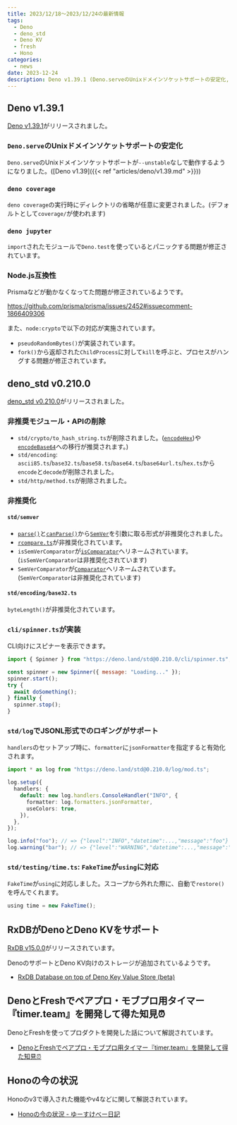 ```yaml
---
title: 2023/12/18〜2023/12/24の最新情報
tags:
  - Deno
  - deno_std
  - Deno KV
  - fresh
  - Hono
categories:
  - news
date: 2023-12-24
description: Deno v1.39.1 (Deno.serveのUnixドメインソケットサポートの安定化, deno coverageでディレクトリの指定が省略可能に, など...), deno_std v0.210.0 (cli/spinnerの追加, std/logでJSONL形式でのロギングがサポートなど), RxDBがDenoとDeno KVをサポート, 「DenoとFreshでペアプロ・モブプロ用タイマー『timer.team』を開発して得た知見⏰」, 「Honoの今の状況」
---
```


## Deno v1.39.1

[Deno v1.39.1](https://github.com/denoland/deno/releases/tag/v1.39.1)がリリースされました。

### `Deno.serve`のUnixドメインソケットサポートの安定化

`Deno.serve`のUnixドメインソケットサポートが`--unstable`なしで動作するようになりました。([Deno v1.39]({{< ref "articles/deno/v1.39.md" >}}))

### `deno coverage`

`deno coverage`の実行時にディレクトリの省略が任意に変更されました。(デフォルトとして`coverage/`が使われます)

### `deno jupyter`

`import`されたモジュールで`Deno.test`を使っているとパニックする問題が修正されています。

### Node.js互換性

Prismaなどが動かなくなってた問題が修正されているようです。

https://github.com/prisma/prisma/issues/2452#issuecomment-1866409306

また、`node:crypto`で以下の対応が実施されています。

- `pseudoRandomBytes()`が実装されています。
- `fork()`から返却された`ChildProcess`に対して`kill`を呼ぶと、プロセスがハングする問題が修正されています。

## deno_std v0.210.0

[deno_std v0.210.0](https://github.com/denoland/deno_std/releases/tag/0.210.0)がリリースされました。

### 非推奨モジュール・APIの削除

- `std/crypto/to_hash_string.ts`が削除されました。([`encodeHex`](https://deno.land/std@0.210.0/encoding/hex.ts))や[`encodeBase64`](https://deno.land/std@0.210.0/encoding/base64.ts)への移行が推奨されます。)
- `std/encoding`: `ascii85.ts`/`base32.ts`/`base58.ts`/`base64.ts`/`base64url.ts`/`hex.ts`から`encode`と`decode`が削除されました。
- `std/http/method.ts`が削除されました。

### 非推奨化

#### `std/semver`

- [`parse()`](https://deno.land/std@0.210.0/semver/parse.ts)と[`canParse()`](https://deno.land/std@0.210.0/semver/can_parse.ts)から[`SemVer`](https://deno.land/std@0.210.0/semver/types.ts?s=SemVer)を引数に取る形式が非推奨化されました。
- [`rcompare.ts`](https://deno.land/std@0.210.0/semver/rcompare.ts)が非推奨化されています。
- `isSemVerComparator`が[`isComparator`](https://deno.land/std@0.210.0/semver/is_comparator.ts)へリネームされています。(`isSemVerComparator`は非推奨化されています)
- `SemVerComparator`が[`Comparator`](https://deno.land/std@0.210.0/semver/types.ts?s=Comparator)へリネームされています。(`SemVerComparator`は非推奨化されています)

#### `std/encoding/base32.ts`

`byteLength()`が非推奨化されています。

### `cli/spinner.ts`が実装

CLI向けにスピナーを表示できます。

```javascript
import { Spinner } from "https://deno.land/std@0.210.0/cli/spinner.ts";

const spinner = new Spinner({ message: "Loading..." });
spinner.start();
try {
  await doSomething();
} finally {
  spinner.stop();
}
```

### `std/log`でJSONL形式でのロギングがサポート

`handlers`のセットアップ時に、`formatter`に`jsonFormatter`を指定すると有効化されます。
        
```typescript
import * as log from "https://deno.land/std@0.210.0/log/mod.ts";

log.setup({
  handlers: {
    default: new log.handlers.ConsoleHandler("INFO", {
      formatter: log.formatters.jsonFormatter,
      useColors: true,
    }),
  },
});

log.info("foo"); // => {"level":"INFO","datetime":...,"message":"foo"}
log.warning("bar"); // => {"level":"WARNING","datetime":...,"message":"bar"}
```

### `std/testing/time.ts`: `FakeTime`が`using`に対応
        
`FakeTime`が`using`に対応しました。スコープから外れた際に、自動で`restore()`を呼んでくれます。

```typescript
using time = new FakeTime();
```

## RxDBがDenoとDeno KVをサポート

[RxDB v15.0.0](https://github.com/pubkey/rxdb/blob/15.0.0/docs-src/docs/releases/15.0.0.md)がリリースされています。

DenoのサポートとDeno KV向けのストレージが追加されているようです。

- [RxDB Database on top of Deno Key Value Store (beta)](https://github.com/pubkey/rxdb/blob/15.0.0/docs-src/docs/rx-storage-denokv.md)

## DenoとFreshでペアプロ・モブプロ用タイマー『timer.team』を開発して得た知見⏰

DenoとFreshを使ってプロダクトを開発した話について解説されています。

- [DenoとFreshでペアプロ・モブプロ用タイマー『timer.team』を開発して得た知見⏰](https://zenn.dev/lef237/articles/8e4eb3112928d6)

## Honoの今の状況

Honoのv3で導入された機能やv4などに関して解説されています。

- [Honoの今の状況 - ゆーすけべー日記](https://yusukebe.com/posts/2023/current-status-of-hono/)
